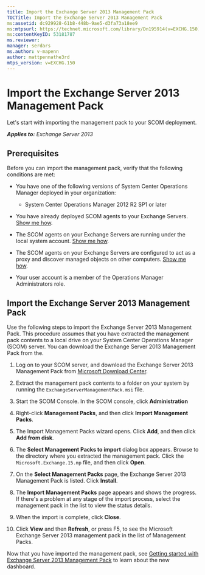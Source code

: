 ```yaml
---
title: Import the Exchange Server 2013 Management Pack
TOCTitle: Import the Exchange Server 2013 Management Pack
ms:assetid: dc929928-61b8-448b-9ae5-d3fa73a18ee9
ms:mtpsurl: https://technet.microsoft.com/library/Dn195914(v=EXCHG.150)
ms:contentKeyID: 53181787
ms.reviewer: 
manager: serdars
ms.author: v-mapenn
author: mattpennathe3rd
mtps_version: v=EXCHG.150
---
```


# Import the Exchange Server 2013 Management Pack

Let's start with importing the management pack to your SCOM deployment.

_**Applies to:** Exchange Server 2013_

## Prerequisites

Before you can import the management pack, verify that the following conditions are met:

- You have one of the following versions of System Center Operations Manager deployed in your organization:

  - System Center Operations Manager 2012 R2 SP1 or later

- You have already deployed SCOM agents to your Exchange Servers. [Show me how](procedures-related-to-deployment.md).

- The SCOM agents on your Exchange Servers are running under the local system account. [Show me how](procedures-related-to-deployment.md).

- The SCOM agents on your Exchange Servers are configured to act as a proxy and discover managed objects on other computers. [Show me how](procedures-related-to-deployment.md).

- Your user account is a member of the Operations Manager Administrators role.

## Import the Exchange Server 2013 Management Pack

Use the following steps to import the Exchange Server 2013 Management Pack. This procedure assumes that you have extracted the management pack contents to a local drive on your System Center Operations Manager (SCOM) server. You can download the Exchange Server 2013 Management Pack from the.

1. Log on to your SCOM server, and download the Exchange Server 2013 Management Pack from [Microsoft Download Center](https://go.microsoft.com/fwlink/p/?linkid=268587).

2. Extract the management pack contents to a folder on your system by running the `ExchangeServerManagementPack.msi` file.

3. Start the SCOM Console. In the SCOM console, click **Administration**

4. Right-click **Management Packs**, and then click **Import Management Packs**.

5. The Import Management Packs wizard opens. Click **Add**, and then click **Add from disk**.

6. The **Select Management Packs to import** dialog box appears. Browse to the directory where you extracted the management pack. Click the `Microsoft.Exchange.15.mp` file, and then click **Open**.

7. On the **Select Management Packs** page, the Exchange Server 2013 Management Pack is listed. Click **Install**.

8. The **Import Management Packs** page appears and shows the progress. If there's a problem at any stage of the import process, select the management pack in the list to view the status details.

9. When the import is complete, click **Close**.

10. Click **View** and then **Refresh**, or press F5, to see the Microsoft Exchange Server 2013 management pack in the list of Management Packs.

Now that you have imported the management pack, see [Getting started with Exchange Server 2013 Management Pack](getting-started-with-exchange-server-2013-management-pack.md) to learn about the new dashboard.
